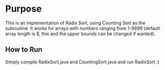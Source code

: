 # Purpose
This is an implementation of Radix Sort, using Counting Sort as the subroutine. It works for arrays with numbers ranging from 1-9999 (default array length is 8, this and the upper bounds can be changed if wanted). 

## How to Run
Simply compile RadixSort.java and CountingSort.java and run RadixSort :)
